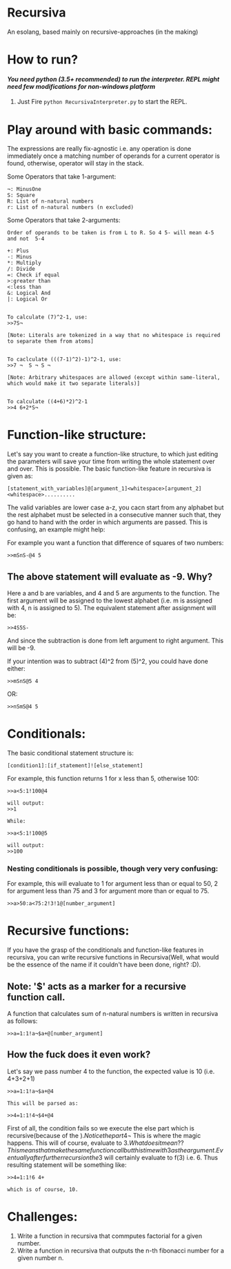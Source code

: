 # Recursiva

An esolang, based mainly on recursive-approaches (in the making)

# How to run? 

#### <i>You need python (3.5+ recommended) to run the interpreter. REPL might need few modifications for non-windows platform</i> 

  1. Just Fire `python RecursivaInterpreter.py` to start the REPL.


# Play around with basic commands:
    
The expressions are really fix-agnostic i.e. any operation is done immediately once a matching number of operands for a current         operator is found, otherwise, operator will stay in the stack.  

Some Operators that take 1-argument:

    ¬: MinusOne
    S: Square 
    R: List of n-natural numbers
    r: List of n-natural numbers (n excluded)

Some Operators that take 2-arguments:

    Order of operands to be taken is from L to R. So 4 5- will mean 4-5 and not  5-4

    +: Plus 
    -: Minus
    *: Multiply
    /: Divide
    =: Check if equal
    >:greater than
    <:less than
    &: Logical And
    |: Logical Or
    
    
    To calculate (7)^2-1, use:
    >>7S¬ 

    [Note: Literals are tokenized in a way that no whitespace is required to separate them from atoms]


    To caclculate (((7-1)^2)-1)^2-1, use:
    >>7 ¬  S ¬ S ¬  

    [Note: Arbitrary whitespaces are allowed (except within same-literal, which would make it two separate literals)]


    To calculate ((4+6)*2)^2-1
    >>4 6+2*S¬
    
# Function-like structure:

Let's say you want to create a function-like structure, to which just editing the parameters will save your time from writing the whole statement over and over. This is possible. The basic function-like feature in recursiva is given as:

    [statement_with_variables]@[argument_1]<whitespace>[argument_2]<whitespace>..........
    
The valid variables are lower case a-z, you cacn start from any alphabet but the rest alphabet must be selected in a consecutive manner such that, they go hand to hand with the order in which arguments are passed. This is confusing, an example might help:

For example you want a function that difference of squares of two numbers:

    >>mSnS-@4 5
    
## The above statement will evaluate as -9. Why?
    
Here a and b are variables, and 4 and 5 are arguments to the function. The first argument will be assigned to the lowest alphabet (i.e. m is assigned with 4, n is assigned to 5). The equivalent statement after assignment will be:

    >>4S5S-
    
And since the subtraction is done from left argument to right argument. This will be -9.

If your intention was to subtract (4)^2 from (5)^2, you could have done either:

    >>mSnS@5 4
    
OR:

    >>nSmS@4 5
    

# Conditionals:

The basic conditional statement structure is:

    [condition1]:[if_statement]![else_statement]

For example, this function returns 1 for x less than 5, otherwise 100:

    >>a<5:1!100@4
    
    will output:
    >>1
    
    While:
    
    >>a<5:1!100@5
    
    will output:
    >>100

### Nesting conditionals is possible, though very very confusing:
For example, this will evaluate to 1 for argument less than or equal to 50, 2 for argument less than 75 and 3 for argument more than or equal to 75.

    >>a>50:a<75:2!3!1@[number_argument]
    
# Recursive functions:

If you have the grasp of the conditionals and function-like features in recursiva, you can write recursive functions in Recursiva(Well, what would be the essence of the name if it couldn't have been done, right? :D).

## Note: '$' acts as a marker for a recursive function call.  

A function that calculates sum of n-natural numbers is written in recursiva as follows:

    >>a=1:1!a¬$a+@[number_argument]
    
## How the fuck does it even work?

Let's say we pass number 4 to the function, the expected value is 10 (i.e. 4+3+2+1)

    >>a=1:1!a¬$a+@4
    
    This will be parsed as:
    
    >>4=1:1!4¬$4+@4

First of all, the condition fails so we execute the else part which is recursive(because of the $). Notice the part 4¬$ This is where the magic happens. This will of course, evaluate to 3$. What does it mean?? This means that make the same function call but this time with 3 as the argument. Eventually after further recursion the 3$ will certainly evaluate to f(3) i.e. 6. Thus resulting statement will be something like: 

    >>4=1:1!6 4+
    
    which is of course, 10.
    
# Challenges:

1. Write a function in recursiva that commputes factorial for a given number.
2. Write a function in recursiva that outputs the n-th fibonacci number for a given number n.
